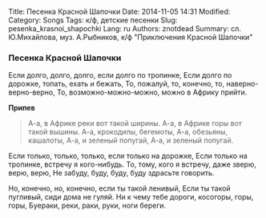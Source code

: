 Title: Песенка Красной Шапочки
Date: 2014-11-05 14:31
Modified: 
Category: Songs
Tags: к/ф, детские песенки
Slug: pesenka_krasnoi_shapochki
Lang: ru
Authors: znotdead
Summary: сл. Ю.Михайлова, муз. А.Рыбников, к/ф "Приключения Красной Шапочки"

### Песенка Красной Шапочки

Если долго, долго, долго, если долго по тропинке,
Если долго по дорожке, топать, ехать и бежать,
То, пожалуй, то, конечно, то, наверно-верно-верно,
То, возможно-можно-можно, можно в Африку прийти.

**Припев**
>А-а, в Африке реки вот такой ширины.
А-а, в Африке горы вот такой вышины.
А-а, крокодилы, бегемоты,
А-а, обезьяны, кашалоты,
А-а, и зеленый попугай,
А-а, и зеленый попугай.

Если только, только, только, если только на дорожке,
Если только на тропинке, встречу я кого-нибудь.
То, тому, кого я встречу, даже зверю, верю, верю,
Не забуду, буду, буду, буду здрасьте говорить.

Но, конечно, но, конечно, если ты такой ленивый,
Если ты такой пугливый, сиди дома не гуляй.
Ни к чему тебе дороги, косогоры, горы, горы,
Буераки, реки, раки, руки, ноги береги.
